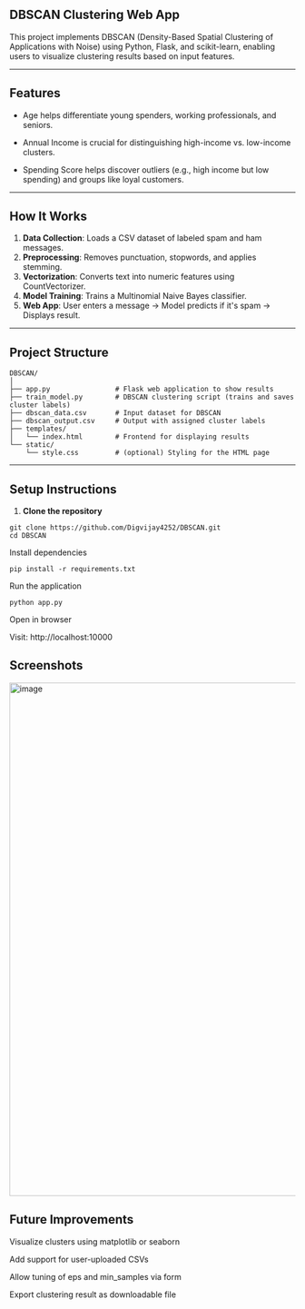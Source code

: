 <!-- # DBSCAN

<img width="1739" height="904" alt="image" src="https://github.com/user-attachments/assets/53ad4f21-2e43-4a28-be7f-b20b483465c6" /> -->

## DBSCAN Clustering Web App

This project implements DBSCAN (Density-Based Spatial Clustering of Applications with Noise) using Python, Flask, and scikit-learn, enabling users to visualize clustering results based on input features.

---

## Features

- Age helps differentiate young spenders, working professionals, and seniors.

- Annual Income is crucial for distinguishing high-income vs. low-income clusters.

- Spending Score helps discover outliers (e.g., high income but low spending) and groups like loyal customers.

---

## How It Works

1. **Data Collection**: Loads a CSV dataset of labeled spam and ham messages.
2. **Preprocessing**: Removes punctuation, stopwords, and applies stemming.
3. **Vectorization**: Converts text into numeric features using CountVectorizer.
4. **Model Training**: Trains a Multinomial Naive Bayes classifier.
5. **Web App**: User enters a message → Model predicts if it's spam → Displays result.

---

## Project Structure

```
DBSCAN/
│
├── app.py                # Flask web application to show results
├── train_model.py        # DBSCAN clustering script (trains and saves cluster labels)
├── dbscan_data.csv       # Input dataset for DBSCAN
├── dbscan_output.csv     # Output with assigned cluster labels
├── templates/
│   └── index.html        # Frontend for displaying results
└── static/
    └── style.css         # (optional) Styling for the HTML page

```

---

## Setup Instructions

1. **Clone the repository**

```
git clone https://github.com/Digvijay4252/DBSCAN.git
cd DBSCAN
```

Install dependencies

```
pip install -r requirements.txt
```

Run the application

```
python app.py
```

Open in browser

Visit: http://localhost:10000

## Screenshots

<img width="1739" height="904" alt="image" src="https://github.com/user-attachments/assets/53ad4f21-2e43-4a28-be7f-b20b483465c6" />

## Future Improvements

Visualize clusters using matplotlib or seaborn

Add support for user-uploaded CSVs

Allow tuning of eps and min_samples via form

Export clustering result as downloadable file
